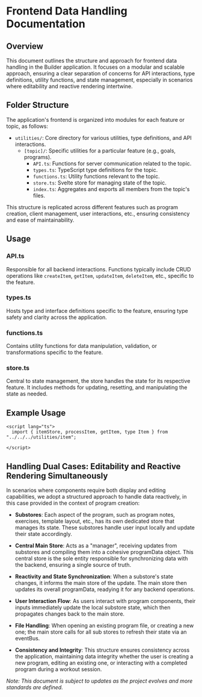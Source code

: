 # Frontend Data Handling Documentation

## Overview

This document outlines the structure and approach for frontend data handling in the Builder application. It focuses on a modular and scalable approach, ensuring a clear separation of concerns for API interactions, type definitions, utility functions, and state management, especially in scenarios where editability and reactive rendering intertwine.

## Folder Structure

The application's frontend is organized into modules for each feature or topic, as follows:

- `utilities/`: Core directory for various utilities, type definitions, and API interactions.
  - `[topic]/`: Specific utilities for a particular feature (e.g., goals, programs).
    - `API.ts`: Functions for server communication related to the topic.
    - `types.ts`: TypeScript type definitions for the topic.
    - `functions.ts`: Utility functions relevant to the topic.
    - `store.ts`: Svelte store for managing state of the topic.
    - `index.ts`: Aggregates and exports all members from the topic's files.

This structure is replicated across different features such as program creation, client management, user interactions, etc., ensuring consistency and ease of maintainability.

## Usage

### API.ts

Responsible for all backend interactions. Functions typically include CRUD operations like `createItem`, `getItem`, `updateItem`, `deleteItem`, etc., specific to the feature.

### types.ts

Hosts type and interface definitions specific to the feature, ensuring type safety and clarity across the application.

### functions.ts

Contains utility functions for data manipulation, validation, or transformations specific to the feature.

### store.ts

Central to state management, the store handles the state for its respective feature. It includes methods for updating, resetting, and manipulating the state as needed.

## Example Usage

````svelte
<script lang="ts">
  import { itemStore, processItem, getItem, type Item } from "../../../utilities/item";

</script>
````

## Handling Dual Cases: Editability and Reactive Rendering Simultaneously
In scenarios where components require both display and editing capabilities, we adopt a structured approach to handle data reactively, in this case provided in the context of program creation:

- **Substores**: Each aspect of the program, such as program notes, exercises, template layout, etc., has its own dedicated store that manages its state. These substores handle user input locally and update their state accordingly.

- **Central Main Store**: Acts as a "manager", receiving updates from substores and compiling them into a cohesive programData object. This central store is the sole entity responsible for synchronizing data with the backend, ensuring a single source of truth.

- **Reactivity and State Synchronization**: When a substore's state changes, it informs the main store of the update. The main store then updates its overall programData, readying it for any backend operations.

- **User Interaction Flow**: As users interact with program components, their inputs immediately update the local substore state, which then propagates changes back to the main store.

- **File Handling**: When opening an existing program file, or creating a new one; the main store calls for all sub stores to refresh their state via an eventBus. 

- **Consistency and Integrity**: This structure ensures consistency across the application, maintaining data integrity whether the user is creating a new program, editing an existing one, or interacting with a completed program during a workout session.

_Note: This document is subject to updates as the project evolves and more standards are defined._